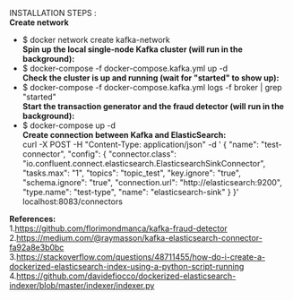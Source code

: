 INSTALLATION STEPS :<br>
  **Create network** <br>
- $ docker network create kafka-network <br>
  **Spin up the local single-node Kafka cluster (will run in the background):**<br>
- $ docker-compose -f docker-compose.kafka.yml up -d <br>
  **Check the cluster is up and running (wait for "started" to show up):**<br>
- $ docker-compose -f docker-compose.kafka.yml logs -f broker | grep "started" <br>
  **Start the transaction generator and the fraud detector (will run in the background):**<br>
- $ docker-compose up -d <br>
  **Create connection between Kafka and ElasticSearch:** <br>
curl -X POST -H "Content-Type: application/json" -d '
{
  "name": "test-connector",
  "config": {
    "connector.class": "io.confluent.connect.elasticsearch.ElasticsearchSinkConnector",
    "tasks.max": "1",
    "topics": "topic_test",
    "key.ignore": "true",
    "schema.ignore": "true",
    "connection.url": "http://elasticsearch:9200",
    "type.name": "test-type",
    "name": "elasticsearch-sink"
  }
}' localhost:8083/connectors


**References:**<br>
1.https://github.com/florimondmanca/kafka-fraud-detector <br>
2.https://medium.com/@raymasson/kafka-elasticsearch-connector-fa92a8e3b0bc <br>
3.https://stackoverflow.com/questions/48711455/how-do-i-create-a-dockerized-elasticsearch-index-using-a-python-script-running <br>
4.https://github.com/davidefiocco/dockerized-elasticsearch-indexer/blob/master/indexer/indexer.py <br>
